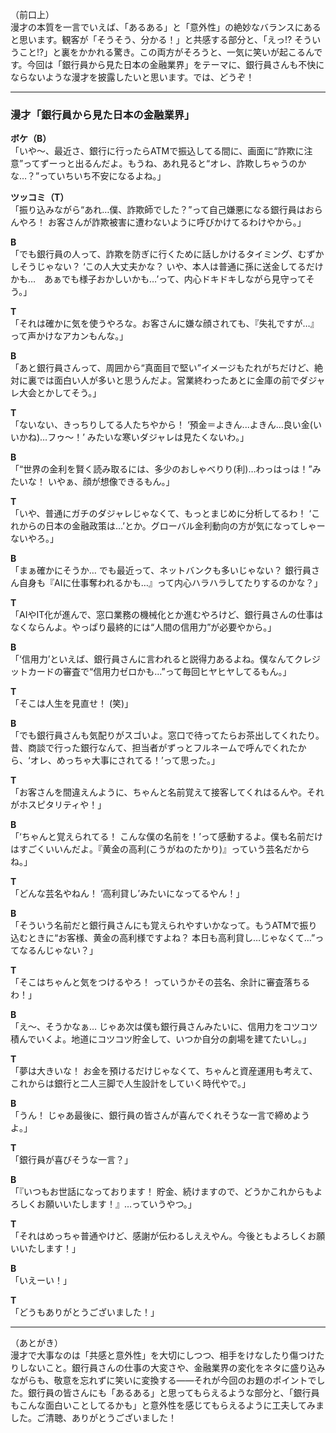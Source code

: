 （前口上）  
漫才の本質を一言でいえば、「あるある」と「意外性」の絶妙なバランスにあると思います。観客が「そうそう、分かる！」と共感する部分と、「えっ!? そういうこと!?」と裏をかかれる驚き。この両方がそろうと、一気に笑いが起こるんです。今回は「銀行員から見た日本の金融業界」をテーマに、銀行員さんも不快にならないような漫才を披露したいと思います。では、どうぞ！

---

### 漫才「銀行員から見た日本の金融業界」

**ボケ（B）**  
「いや〜、最近さ、銀行に行ったらATMで振込してる間に、画面に“詐欺に注意”ってずーっと出るんだよ。もうね、あれ見ると“オレ、詐欺しちゃうのかな…？”っていちいち不安になるよね。」

**ツッコミ（T）**  
「振り込みながら“あれ…僕、詐欺師でした？”って自己嫌悪になる銀行員はおらんやろ！ お客さんが詐欺被害に遭わないように呼びかけてるわけやから。」

**B**  
「でも銀行員の人って、詐欺を防ぎに行くために話しかけるタイミング、むずかしそうじゃない？ ‘この人大丈夫かな？ いや、本人は普通に孫に送金してるだけかも…　あぁでも様子おかしいかも…’って、内心ドキドキしながら見守ってそう。」

**T**  
「それは確かに気を使うやろな。お客さんに嫌な顔されても、『失礼ですが…』って声かけなアカンもんな。」

**B**  
「あと銀行員さんって、周囲から“真面目で堅い”イメージもたれがちだけど、絶対に裏では面白い人が多いと思うんだよ。営業終わったあとに金庫の前でダジャレ大会とかしてそう。」

**T**  
「ないない、きっちりしてる人たちやから！ ‘預金＝よきん...よきん…良い金(いいかね)…フゥ〜！’ みたいな寒いダジャレは見たくないわ。」

**B**  
「“世界の金利を賢く読み取るには、多少のおしゃべりり(利)…わっはっは！”みたいな！ いやぁ、顔が想像できるもん。」

**T**  
「いや、普通にガチのダジャレじゃなくて、もっとまじめに分析してるわ！ ‘これからの日本の金融政策は…’とか。グローバル金利動向の方が気になってしゃーないやろ。」

**B**  
「まぁ確かにそうか… でも最近って、ネットバンクも多いじゃない？ 銀行員さん自身も『AIに仕事奪われるかも…』って内心ハラハラしてたりするのかな？」

**T**  
「AIやIT化が進んで、窓口業務の機械化とか進むやろけど、銀行員さんの仕事はなくならんよ。やっぱり最終的には“人間の信用力”が必要やから。」

**B**  
「‘信用力’といえば、銀行員さんに言われると説得力あるよね。僕なんてクレジットカードの審査で“信用力ゼロかも…”って毎回ヒヤヒヤしてるもん。」

**T**  
「そこは人生を見直せ！ (笑)」

**B**  
「でも銀行員さんも気配りがスゴいよ。窓口で待ってたらお茶出してくれたり。昔、商談で行った銀行なんて、担当者がずっとフルネームで呼んでくれたから、‘オレ、めっちゃ大事にされてる！’って思った。」

**T**  
「お客さんを間違えんように、ちゃんと名前覚えて接客してくれはるんや。それがホスピタリティや！」

**B**  
「‘ちゃんと覚えられてる！ こんな僕の名前を！’って感動するよ。僕も名前だけはすごくいいんだよ。『黄金の高利(こうがねのたかり)』っていう芸名だからね。」

**T**  
「どんな芸名やねん！ ‘高利貸し’みたいになってるやん！」

**B**  
「そういう名前だと銀行員さんにも覚えられやすいかなって。もうATMで振り込むときに“お客様、黄金の高利様ですよね？ 本日も高利貸し…じゃなくて…”ってなるんじゃない？」

**T**  
「そこはちゃんと気をつけるやろ！ っていうかその芸名、余計に審査落ちるわ！」

**B**  
「え〜、そうかなぁ… じゃあ次は僕も銀行員さんみたいに、信用力をコツコツ積んでいくよ。地道にコツコツ貯金して、いつか自分の劇場を建てたいし。」

**T**  
「夢は大きいな！ お金を預けるだけじゃなくて、ちゃんと資産運用も考えて、これからは銀行と二人三脚で人生設計をしていく時代やで。」

**B**  
「うん！ じゃあ最後に、銀行員の皆さんが喜んでくれそうな一言で締めようよ。」

**T**  
「銀行員が喜びそうな一言？」

**B**  
「『いつもお世話になっております！ 貯金、続けますので、どうかこれからもよろしくお願いいたします！』…っていうやつ。」

**T**  
「それはめっちゃ普通やけど、感謝が伝わるしええやん。今後ともよろしくお願いいたします！」

**B**  
「いえーい！」

**T**  
「どうもありがとうございました！」

---

（あとがき）  
漫才で大事なのは「共感と意外性」を大切にしつつ、相手をけなしたり傷つけたりしないこと。銀行員さんの仕事の大変さや、金融業界の変化をネタに盛り込みながらも、敬意を忘れずに笑いに変換する――それが今回のお題のポイントでした。銀行員の皆さんにも「あるある」と思ってもらえるような部分と、「銀行員もこんな面白いことしてるかも」と意外性を感じてもらえるように工夫してみました。ご清聴、ありがとうございました！
